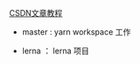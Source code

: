 [CSDN文章教程](https://blog.csdn.net/cdns_1/article/details/140211749?spm=1001.2014.3001.5501)

- master : yarn workspace 工作

- lerna ： lerna 项目